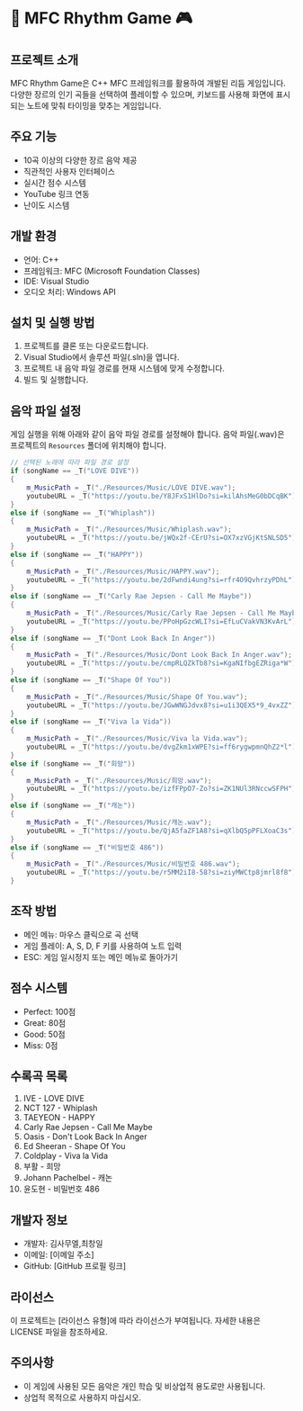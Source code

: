 # 🎵 MFC Rhythm Game 🎮

## 프로젝트 소개
MFC Rhythm Game은 C++ MFC 프레임워크를 활용하여 개발된 리듬 게임입니다. 다양한 장르의 인기 곡들을 선택하여 플레이할 수 있으며, 키보드를 사용해 화면에 표시되는 노트에 맞춰 타이밍을 맞추는 게임입니다.

## 주요 기능
- 10곡 이상의 다양한 장르 음악 제공
- 직관적인 사용자 인터페이스
- 실시간 점수 시스템
- YouTube 링크 연동
- 난이도 시스템

## 개발 환경
- 언어: C++
- 프레임워크: MFC (Microsoft Foundation Classes)
- IDE: Visual Studio
- 오디오 처리: Windows API

## 설치 및 실행 방법
1. 프로젝트를 클론 또는 다운로드합니다.
2. Visual Studio에서 솔루션 파일(.sln)을 엽니다.
3. 프로젝트 내 음악 파일 경로를 현재 시스템에 맞게 수정합니다.
4. 빌드 및 실행합니다.

## 음악 파일 설정
게임 실행을 위해 아래와 같이 음악 파일 경로를 설정해야 합니다. 음악 파일(.wav)은 프로젝트의 `Resources` 폴더에 위치해야 합니다.

```cpp
// 선택된 노래에 따라 파일 경로 설정
if (songName == _T("LOVE DIVE"))
{
    m_MusicPath = _T("./Resources/Music/LOVE DIVE.wav");
    youtubeURL = _T("https://youtu.be/Y8JFxS1HlDo?si=kilAhsMeG0bDCqBK");
}
else if (songName == _T("Whiplash"))
{
    m_MusicPath = _T("./Resources/Music/Whiplash.wav");
    youtubeURL = _T("https://youtu.be/jWQx2f-CErU?si=OX7xzVGjKtSNLSD5");
}
else if (songName == _T("HAPPY"))
{
    m_MusicPath = _T("./Resources/Music/HAPPY.wav");
    youtubeURL = _T("https://youtu.be/2dFwndi4ung?si=rfr4O9QvhrzyPDhL");
}
else if (songName == _T("Carly Rae Jepsen - Call Me Maybe"))
{
    m_MusicPath = _T("./Resources/Music/Carly Rae Jepsen - Call Me Maybe.wav");
    youtubeURL = _T("https://youtu.be/PPoHpGzcWLI?si=EfLuCVakVN3KvArL");
}
else if (songName == _T("Dont Look Back In Anger"))
{
    m_MusicPath = _T("./Resources/Music/Dont Look Back In Anger.wav");
    youtubeURL = _T("https://youtu.be/cmpRLQZkTb8?si=KgaNIfbgEZRiga*W");
}
else if (songName == _T("Shape Of You"))
{
    m_MusicPath = _T("./Resources/Music/Shape Of You.wav");
    youtubeURL = _T("https://youtu.be/JGwWNGJdvx8?si=u1i3QEX5*9_4vxZZ");
}
else if (songName == _T("Viva la Vida"))
{
    m_MusicPath = _T("./Resources/Music/Viva la Vida.wav");
    youtubeURL = _T("https://youtu.be/dvgZkm1xWPE?si=ff6rygwpmnQhZ2*l");
}
else if (songName == _T("희망"))
{
    m_MusicPath = _T("./Resources/Music/희망.wav");
    youtubeURL = _T("https://youtu.be/izfFPpO7-Zo?si=ZK1NUl3RNccwSFPH");
}
else if (songName == _T("캐논"))
{
    m_MusicPath = _T("./Resources/Music/캐논.wav");
    youtubeURL = _T("https://youtu.be/QjA5faZF1A8?si=qXlbQ5pPFLXoaC3s");
}
else if (songName == _T("비밀번호 486"))
{
    m_MusicPath = _T("./Resources/Music/비밀번호 486.wav");
    youtubeURL = _T("https://youtu.be/r5MM2iI8-58?si=ziyMWCtp8jmrl8f8");
}
```

## 조작 방법
- 메인 메뉴: 마우스 클릭으로 곡 선택
- 게임 플레이: A, S, D, F 키를 사용하여 노트 입력
- ESC: 게임 일시정지 또는 메인 메뉴로 돌아가기

## 점수 시스템
- Perfect: 100점
- Great: 80점
- Good: 50점
- Miss: 0점

## 수록곡 목록
1. IVE - LOVE DIVE
2. NCT 127 - Whiplash
3. TAEYEON - HAPPY
4. Carly Rae Jepsen - Call Me Maybe
5. Oasis - Don't Look Back In Anger
6. Ed Sheeran - Shape Of You
7. Coldplay - Viva la Vida
8. 부활 - 희망
9. Johann Pachelbel - 캐논
10. 윤도현 - 비밀번호 486

## 개발자 정보
- 개발자: 김사무엘,최창일
- 이메일: [이메일 주소]
- GitHub: [GitHub 프로필 링크]

## 라이선스
이 프로젝트는 [라이선스 유형]에 따라 라이선스가 부여됩니다. 자세한 내용은 LICENSE 파일을 참조하세요.

## 주의사항
- 이 게임에 사용된 모든 음악은 개인 학습 및 비상업적 용도로만 사용됩니다.
- 상업적 목적으로 사용하지 마십시오.
